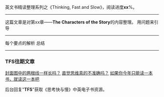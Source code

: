 英文书精读整理系列之《Thinking, Fast and Slow》，阅读进度**xx**%。

- - - - - 
这篇文章是对第xx章——**The Characters of the Story**的内容整理。
用问题来引导
- - - - - 
每个要点的解析
总结
- - - - - 
### TFS往期文章
[封面图中的两根线一样长吗？](https://mp.weixin.qq.com/s/p2m1JIds49NOp3qUAJ1b0A)
[直觉思维真的不准确吗？](https://mp.weixin.qq.com/s/n6zxKsNZpYGvps5SUyU-hg)
[如果你今年只能读一本书，就读这一本吧](https://mp.weixin.qq.com/s/OPFALfhnPDOzSxoQ2-CkIg)

后台回复"**TFS**"获取《思考快与慢》中英电子书资源。